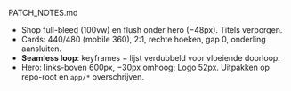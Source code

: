 PATCH_NOTES.md
- Shop full-bleed (100vw) en flush onder hero (−48px). Titels verborgen.
- Cards: 440/480 (mobile 360), 2:1, rechte hoeken, gap 0, onderling aansluiten.
- **Seamless loop**: keyframes + lijst verdubbeld voor vloeiende doorloop.
- Hero: links-boven 600px, −30px omhoog; Logo 52px.
Uitpakken op repo-root en `app/*` overschrijven.
